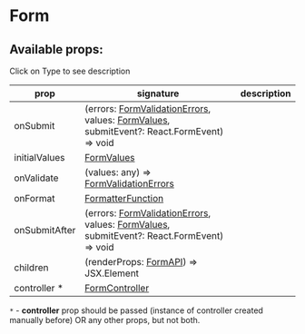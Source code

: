 # Form

## Available props:
<p class="category">Click on Type to see description</p>

| prop          | signature | description |
| ------------- | --- | --- |
| onSubmit      | (errors: [FormValidationErrors][FormValidationErrors], values: [FormValues][FormValues], submitEvent?: React.FormEvent<any>) => void |
| initialValues | [FormValues][FormValues] |
| onValidate    | (values: any) => [FormValidationErrors][FormValidationErrors] |
| onFormat      | [FormatterFunction][FormatterFunction] |
| onSubmitAfter | (errors: [FormValidationErrors][FormValidationErrors], values: [FormValues][FormValues], submitEvent?: React.FormEvent<any>) => void |
| children      | (renderProps: [FormAPI][FormAPI]) => JSX.Element |
| controller * | [FormController][FormController]|


`*` - **controller** prop should be passed (instance of controller created manually before) OR any other props, but not both.

[FormatterFunction]: /api/Form/types/FormatterFunction
[FormValidationErrors]: /api/Form/types/FormValidationErrors
[FormValues]: /api/Form/types/FormValues
[FormAPI]: /api/Form/types/FormAPI
[FormController]: /api/FormController
